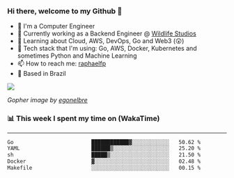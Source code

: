 ### Hi there, welcome to my Github 👋

- 📖 I'm a Computer Engineer
- 🔭 Currently working as a Backend Engineer @ [Wildlife Studios](https://wildlifestudios.com/)
- 🌱 Learning about Cloud, AWS, DevOps, Go and Web3 (😲)
- 🚀 Tech stack that I'm using: Go, AWS, Docker, Kubernetes and sometimes Python and Machine Learning
- 📫 How to reach me: [raphaelfp](https://linkedin.com/in/raphaelfp)
- 🏡 Based in Brazil

![](https://github.com/raphaelfp/gophers/blob/master/.thumb/animation/morning-coffee-3x.gif)

*Gopher image by [egonelbre](https://github.com/egonelbre/)*

### 📊 This week I spent my time on (WakaTime)

---

<!--START_SECTION:waka-->

```txt
Go                         ████████████▓░░░░░░░░░░░░   50.62 %
YAML                       ██████▒░░░░░░░░░░░░░░░░░░   25.20 %
sh                         █████▒░░░░░░░░░░░░░░░░░░░   21.50 %
Docker                     ▓░░░░░░░░░░░░░░░░░░░░░░░░   02.48 %
Makefile                   ░░░░░░░░░░░░░░░░░░░░░░░░░   00.15 %
```

<!--END_SECTION:waka-->
